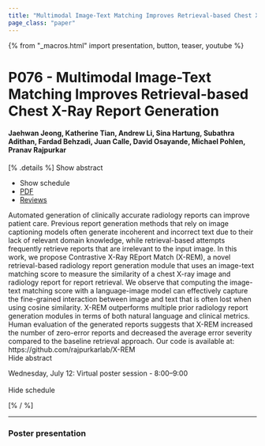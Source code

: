 ```yaml
---
title: "Multimodal Image-Text Matching Improves Retrieval-based Chest X-Ray Report Generation"
page_class: "paper"
---
```


{% from "_macros.html" import presentation, button, teaser, youtube %}

# P076 - Multimodal Image-Text Matching Improves Retrieval-based Chest X-Ray Report Generation

#### Jaehwan Jeong, Katherine Tian, Andrew Li, Sina Hartung, Subathra Adithan, Fardad Behzadi, Juan Calle, David Osayande, Michael Pohlen, Pranav Rajpurkar

[% .details %]
<a class="toggle_visibility" data-selector=".abstract" data-level="3">Show abstract</a>
- <a class="toggle_visibility" data-selector=".schedule" data-level="3">Show schedule</a>
- <a href="https://openreview.net/pdf?id=aZ0OuYMSMMZ">PDF</a>
- <a href="https://openreview.net/forum?id=aZ0OuYMSMMZ">Reviews</a>

<p>
    <span class="abstract">
        Automated generation of clinically accurate radiology reports can improve patient care. Previous report generation methods that rely on image captioning models often generate incoherent and incorrect text due to their lack of relevant domain knowledge, while retrieval-based attempts frequently retrieve reports that are irrelevant to the input image. In this work, we propose Contrastive X-Ray REport Match (X-REM), a novel retrieval-based radiology report generation module that uses an image-text matching score to measure the similarity of a chest X-ray image and radiology report for report retrieval. We observe that computing the image-text matching score with a language-image model can effectively capture the fine-grained interaction between image and text that is often lost when using cosine similarity. X-REM outperforms multiple prior radiology report generation modules in terms of both natural language and clinical metrics. Human evaluation of the generated reports suggests that X-REM increased the number of zero-error reports and decreased the average error severity compared to the baseline retrieval approach. Our code is available at: https://github.com/rajpurkarlab/X-REM
        <br>
        <span class="actions"><a class="toggle_visibility" data-level="2">Hide abstract</a></span>
    </span>
</p>

<p>
    <span class="schedule">
        Wednesday, July 12: Virtual poster session - 8:00–9:00<br>
        <br>
        <span class="actions"><a class="toggle_visibility" data-level="2">Hide schedule</a></span>
    </span>
</p>
[% / %]

---


### Poster presentation
